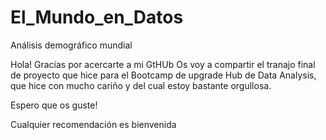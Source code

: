 # El_Mundo_en_Datos
Análisis demográfico mundial

Hola! Gracias por acercarte a mi GtHUb
Os voy a compartir el tranajo final de proyecto que hice para el Bootcamp de upgrade Hub de Data Analysis, que hice con mucho cariño y del cual estoy bastante orgullosa.

Espero que os guste!

Cualquier recomendación es bienvenida
